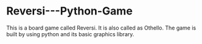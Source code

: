# Reversi---Python-Game
This is a board game called Reversi.  It is also called as Othello. The game is built by using python and its basic graphics library.
